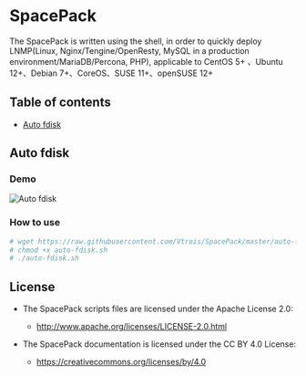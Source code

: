 # SpacePack

The SpacePack is written using the shell, in order to quickly deploy LNMP(Linux, Nginx/Tengine/OpenResty, MySQL in a production environment/MariaDB/Percona, PHP), applicable to CentOS 5+ 、Ubuntu 12+、Debian 7+、CoreOS、SUSE 11+、openSUSE 12+

## Table of contents

- [Auto fdisk](#auto-fdisk)

## Auto fdisk

### Demo

![Auto fdisk](http://ww1.sinaimg.cn/large/0060lm7Tly1fktmwzzvfpj31000n7n3q.jpg) 

### How to use

```bash
# wget https://raw.githubusercontent.com/Vtrois/SpacePack/master/auto-fdisk.sh
# chmod +x auto-fdisk.sh
# ./auto-fdisk.sh
```

## License

- The SpacePack scripts files are licensed under the Apache License 2.0:
  - http://www.apache.org/licenses/LICENSE-2.0.html

- The SpacePack documentation is licensed under the CC BY 4.0 License:
  - https://creativecommons.org/licenses/by/4.0
